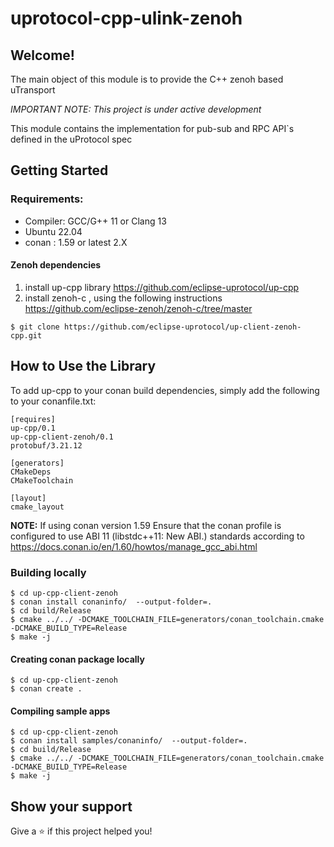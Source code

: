 # uprotocol-cpp-ulink-zenoh

## Welcome!

The main object of this module is to provide the C++ zenoh based uTransport

*_IMPORTANT NOTE:_ This project is under active development*

This module contains the implementation for pub-sub and RPC API`s defined in the uProtocol spec

## Getting Started
### Requirements:
- Compiler: GCC/G++ 11 or Clang 13
- Ubuntu 22.04
- conan : 1.59 or latest 2.X

#### Zenoh dependencies

1. install up-cpp library https://github.com/eclipse-uprotocol/up-cpp
2. install zenoh-c , using the following instructions https://github.com/eclipse-zenoh/zenoh-c/tree/master

```
$ git clone https://github.com/eclipse-uprotocol/up-client-zenoh-cpp.git
```
## How to Use the Library
To add up-cpp to your conan build dependencies, simply add the following to your conanfile.txt:
```
[requires]
up-cpp/0.1
up-cpp-client-zenoh/0.1
protobuf/3.21.12

[generators]
CMakeDeps
CMakeToolchain

[layout]
cmake_layout

```
**NOTE:** If using conan version 1.59 Ensure that the conan profile is configured to use ABI 11 (libstdc++11: New ABI.) standards according to https://docs.conan.io/en/1.60/howtos/manage_gcc_abi.html

### Building locally 
```
$ cd up-cpp-client-zenoh
$ conan install conaninfo/  --output-folder=.
$ cd build/Release
$ cmake ../../ -DCMAKE_TOOLCHAIN_FILE=generators/conan_toolchain.cmake -DCMAKE_BUILD_TYPE=Release
$ make -j 
```

#### Creating conan package locally 

```
$ cd up-cpp-client-zenoh
$ conan create . 
```

#### Compiling sample apps

```
$ cd up-cpp-client-zenoh
$ conan install samples/conaninfo/  --output-folder=.
$ cd build/Release
$ cmake ../../ -DCMAKE_TOOLCHAIN_FILE=generators/conan_toolchain.cmake -DCMAKE_BUILD_TYPE=Release
$ make -j
```


## Show your support

Give a ⭐️ if this project helped you!
